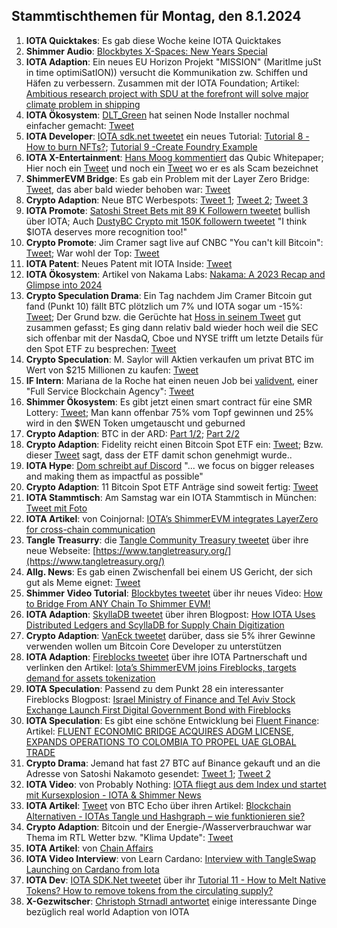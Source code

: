 ## Stammtischthemen für Montag, den 8.1.2024

1. **IOTA Quicktakes**: Es gab diese Woche keine IOTA Quicktakes
2. **Shimmer Audio**: [Blockbytes X-Spaces: New Years Special](https://x.com/blockbytescom/status/1740848893649359219?s=20)
3. **IOTA Adaption**: Ein neues EU Horizon Projekt "MISSION" (MaritIme juSt in time optimiSatION)) versucht die Kommunikation zw. Schiffen und Häfen zu verbessern. Zusammen mit der IOTA Foundation; Artikel: [Ambitious research project with SDU at the forefront will solve major climate problem in shipping](https://via.ritzau.dk/pressemeddelelse/13765753/ambitiost-forskningsprojekt-med-sdu-i-spidsen-skal-lose-stort-klimaproblem-inden-for-skibsfart?publisherId=12056383&lang=da) 
4. **IOTA Ökosystem**: [DLT_Green](https://twitter.com/dlt_green) hat seinen Node Installer nochmal einfacher gemacht: [Tweet](https://x.com/dlt_green/status/1741868519799533776?s=20)
5. **IOTA Developer**: [IOTA sdk.net tweetet](https://x.com/iotawalletnet/status/1741855535547519231?s=20) ein neues Tutorial: [Tutorial 8 - How to burn NFTs?](https://github.com/IOTA-NET/IotaSDK.NET/blob/main/IotaSDK.NET.Main/Examples/Nfts/Burn%20an%20NFT/README.md); [Tutorial 9 -Create Foundry Example](https://github.com/IOTA-NET/IotaSDK.NET/blob/main/IotaSDK.NET.Main/Examples/Native%20Tokens/Creating%20a%20Foundry/README.md)
6. **IOTA X-Entertainment**: [Hans Moog kommentiert](https://x.com/hus_qy/status/1741938394744213521?s=20) das Qubic Whitepaper; Hier noch ein [Tweet](https://x.com/hus_qy/status/1742006732350538226?s=20) und noch ein [Tweet](https://x.com/hus_qy/status/1742160714939150355?s=20) wo er es als Scam bezeichnet
7. **ShimmerEVM Bridge**: Es gab ein Problem mit der Layer Zero Bridge: [Tweet](https://x.com/shimmerbridge/status/1742094531741569258?s=20), das aber bald wieder behoben war: [Tweet](https://x.com/shimmerbridge/status/1742199726735290516?s=20)
8. **Crypto Adaption**: Neue BTC Werbespots: [Tweet 1](https://x.com/bitcoinbote/status/1742195636986958184?s=20); [Tweet 2](https://x.com/Bitcoin_Teddy/status/1742145006226350279?s=20); [Tweet 3](https://x.com/WatcherGuru/status/1743289326522278274?s=20)
9. **IOTA Promote**: [Satoshi Street Bets mit 89 K Followern tweetet](https://x.com/SatoshiStBets/status/1742275648410783789?s=20) bullish über IOTA; Auch [DustyBC Crypto mit 150K followern tweetet](https://x.com/TheDustyBC/status/1742050083028226370?s=20) "I think $IOTA deserves more recognition too!"
10. **Crypto Promote**: Jim Cramer sagt live auf CNBC "You can't kill Bitcoin": [Tweet](https://x.com/BitcoinNewsCom/status/1742200757976261068?s=20); War wohl der Top: [Tweet](https://x.com/QuintenFrancois/status/1742518617244041687?s=20)
11. **IOTA Patent**: Neues Patent mit IOTA Inside: [Tweet](https://x.com/muandelo/status/1742135022507712930?s=20)
12. **IOTA Ökosystem**: Artikel von Nakama Labs: [Nakama: A 2023 Recap and Glimpse into 2024](https://iota-news.com/nakama-a-2023-recap-and-glimpse-into-2024/)
13. **Crypto Speculation Drama**: Ein Tag nachdem Jim Cramer Bitcoin gut fand (Punkt 10) fällt BTC plötzlich um 7% und IOTA sogar um -15%: [Tweet](https://x.com/_tector/status/1742546960442171708?s=20); Der Grund bzw. die Gerüchte hat [Hoss in seinem Tweet](https://x.com/hoss_crypto/status/1742538426505724042?s=20) gut zusammen gefasst; Es ging dann relativ bald wieder hoch weil die SEC sich offenbar mit der NasdaQ, Cboe und NYSE trifft um letzte Details für den Spot ETF zu besprechen: [Tweet](https://x.com/BTC_Archive/status/1742583804647157855?s=20)
14. **Crypto Speculation**: M. Saylor will Aktien verkaufen um privat BTC im Wert von $215 Millionen zu kaufen: [Tweet](https://x.com/Bitcoin_meeting/status/1742430448582643869?s=20)
15. **IF Intern**: Mariana de la Roche hat einen neuen Job bei [validvent](https://twitter.com/validvent), einer "Full Service Blockchain Agency": [Tweet](https://x.com/Marianadlrw/status/1742454475250360772?s=20)
16. **Shimmer Ökosystem**: Es gibt jetzt einen smart contract für eine SMR Lottery: [Tweet](https://x.com/cryptoJ_25/status/1741103825304396182?s=20); Man kann offenbar 75% vom Topf gewinnen und 25% wird in den $WEN Token umgetauscht und geburned
17. **Crypto Adaption**: BTC in der ARD: [Part 1/2](https://x.com/BitcoinDACH/status/1742556251928588499?s=20); [Part 2/2](https://x.com/BitcoinDACH/status/1742556308119621993?s=20)
18. **Crypto Adaption**: Fidelity reicht einen Bitcoin Spot ETF ein: [Tweet](https://www.sec.gov/Archives/edgar/data/1852317/000119312524001377/d582196d8a12b.htm); Bzw. dieser [Tweet](https://x.com/martypartymusic/status/1742639031152976274?s=20) sagt, dass der ETF damit schon genehmigt wurde..
19. **IOTA Hype**: [Dom schreibt auf Discord](https://x.com/ShimmerPulse/status/1743881128170475680?s=20) "... we focus on bigger releases and making them as impactful as possible"
20. **Crypto Adaption**: 11 Bitcoin Spot ETF Anträge sind soweit fertig: [Tweet](https://x.com/FurkanCCTV/status/1743411566832206182?s=20)
21. **IOTA Stammtisch**: Am Samstag war ein IOTA Stammtisch in München: [Tweet mit Foto](https://x.com/IotaMunchen/status/1743769825137074311?s=20)
22. **IOTA Artikel**: von Coinjornal: [IOTA’s ShimmerEVM integrates LayerZero for cross-chain communication](https://coinjournal.net/news/iotas-shimmerevm-integrates-layerzero-for-cross-chain-communication/)
23. **Tangle Treasurry**: die [Tangle Community Treasury tweetet](https://x.com/TangleTreasury/status/1742683168560599273?s=20) über ihre neue Webseite: [https://www.tangletreasury.org/](https://www.tangletreasury.org/)
24. **Allg. News**: Es gab einen Zwischenfall bei einem US Gericht, der sich gut als Meme eignet: [Tweet](https://x.com/JSeyff/status/1742695896133874098?s=20)
25. **Shimmer Video Tutorial**: [Blockbytes tweetet](https://x.com/blockbytescom/status/1742993021312917605?s=20) über ihr neues Video: [How to Bridge From ANY Chain To Shimmer EVM!](https://www.youtube.com/watch?v=L1OPgoAIejs)
26. **IOTA Adaption**: [SkyllaDB tweetet](https://x.com/ScyllaDB/status/1743043417356083596?s=20) über ihren Blogpost: [How IOTA Uses Distributed Ledgers and ScyllaDB for Supply Chain Digitization](https://www.scylladb.com/2023/02/09/how-iota-uses-distributed-ledgers-and-scylladb-for-supply-chain-digitization/)
27. **Crypto Adaption**: [VanEck tweetet](https://x.com/vaneck_us/status/1743300722928619779?s=20) darüber, dass sie 5% ihrer Gewinne verwenden wollen um Bitcoin Core Developer zu unterstützen
28. **IOTA Adaption**: [Fireblocks tweetet](https://x.com/FireblocksHQ/status/1743370945232871609?s=20) über ihre IOTA Partnerschaft und verlinken den Artikel: [Iota’s ShimmerEVM joins Fireblocks, targets demand for assets tokenization](https://cointelegraph.com/news/iota-shimmerevm-fireblocks-demand-for-assets-tokenization)
29. **IOTA Speculation**: Passend zu dem Punkt 28 ein interessanter Fireblocks Blogpost: [Israel Ministry of Finance and Tel Aviv Stock Exchange Launch First Digital Government Bond with Fireblocks](https://www.fireblocks.com/blog/israel-ministry-of-finance-and-tel-aviv-stock-exchange-launch-first-digital-government-bond-with-fireblocks/)
30. **IOTA Speculation**: Es gibt eine schöne Entwicklung bei [Fluent Finance](https://twitter.com/Fluentinfra): Artikel: [FLUENT ECONOMIC BRIDGE ACQUIRES ADGM LICENSE, EXPANDS OPERATIONS TO COLOMBIA TO PROPEL UAE GLOBAL TRADE](https://www.thenationaltimes.au/Economy/234822-fluent-economic-bridge-acquires-adgm-license-expands-operations-to-colombia-to-propel-uae-global-trade.html)
31. **Crypto Drama**: Jemand hat fast 27 BTC auf Binance gekauft und an die Adresse von Satoshi Nakamoto gesendet: [Tweet 1](https://x.com/DegenerateNews/status/1743394290925981802?s=20); [Tweet 2](https://x.com/jconorgrogan/status/1743445047033409598?s=20)
32. **IOTA Video**: von Probably Nothing: [IOTA fliegt aus dem Index und startet mit Kursexplosion - IOTA & Shimmer News](https://www.youtube.com/watch?v=N6FXRGFk1uc)
33. **IOTA Artikel**: [Tweet](https://x.com/btcecho/status/1743877627172008061?s=20) von BTC Echo über ihren Artikel: [Blockchain Alternativen - IOTAs Tangle und Hashgraph – wie funktionieren sie?](https://www.btc-echo.de/news/iotas-tangle-und-hashgraph-wie-funktionieren-sie-rp2-168238/)
34. **Crypto Adaption**: Bitcoin und der Energie-/Wasserverbrauchwar war Thema im RTL Wetter bzw. "Klima Update": [Tweet](https://x.com/BitcoinDACH/status/1743722374376149317?s=20)
35. **IOTA Artikel**: von [Chain Affairs](https://chainaffairs.com/can-iotas-tangle-outsmart-ethereums-proof-of-work-a-security-showdown/)
36. **IOTA Video Interview**: von Learn Cardano: [Interview with TangleSwap Launching on Cardano from Iota](https://www.youtube.com/watch?v=liZrkTh53Kc)
37. **IOTA Dev**: [IOTA SDK.Net tweetet](https://x.com/iotawalletnet/status/1743952970524524876?s=20) über ihr [Tutorial 11 - How to Melt Native Tokens?  How to remove tokens from the circulating supply?](https://github.com/IOTA-NET/IotaSDK.NET)
38. **X-Gezwitscher**: [Christoph Strnadl antwortet](https://x.com/archimate/status/1743619588598677669?s=20) einige interessante Dinge bezüglich real world Adaption von IOTA 
